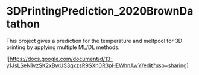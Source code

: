 # 3DPrintingPrediction_2020BrownDatathon
This project gives a prediction for the temperature and meltpool for 3D printing by applying multiple ML/DL methods.

![https://docs.google.com/document/d/13-y1JsLSeN1vzSK2xBwUS3qxzsR9SXh0R3pHEWhnAwY/edit?usp=sharing]
